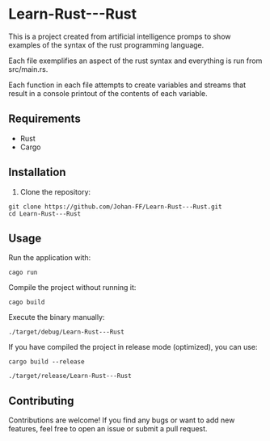# Learn-Rust---Rust

This is a project created from artificial intelligence promps to show examples of the syntax of the rust programming language.

Each file exemplifies an aspect of the rust syntax and everything is run from src/main.rs.

Each function in each file attempts to create variables and streams that result in a console printout of the contents of each variable.

## Requirements

- Rust
- Cargo

## Installation

1. Clone the repository:

```
git clone https://github.com/Johan-FF/Learn-Rust---Rust.git
cd Learn-Rust---Rust
```

## Usage

Run the application with:

```
cago run
```

Compile the project without running it:

```
cago build
```

Execute the binary manually:

```
./target/debug/Learn-Rust---Rust
```

If you have compiled the project in release mode (optimized), you can use:

```
cargo build --release

./target/release/Learn-Rust---Rust
```

## Contributing

Contributions are welcome! If you find any bugs or want to add new features, feel free to open an issue or submit a pull request.
